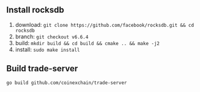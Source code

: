## Install rocksdb

1. download: `git clone https://github.com/facebook/rocksdb.git && cd rocksdb`
2. branch: `git checkout v6.6.4`
3. build: `mkdir build && cd build && cmake .. && make -j2` 
4. install: `sudo make install`

## Build trade-server

`go build github.com/coinexchain/trade-server`
